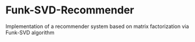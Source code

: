 # Funk-SVD-Recommender
Implementation of a recommender system based on matrix factorization via Funk-SVD algorithm
